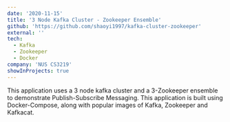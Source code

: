 ```yaml
---
date: '2020-11-15'
title: '3 Node Kafka Cluster - Zookeeper Ensemble'
github: 'https://github.com/shaoyi1997/kafka-cluster-zookeeper'
external: ''
tech:
  - Kafka
  - Zookeeper
  - Docker
company: 'NUS CS3219'
showInProjects: true
---
```


This application uses a 3 node kafka cluster and a 3-Zookeeper ensemble to demonstrate Publish-Subscribe Messaging. This application is built using Docker-Compose, along with popular images of Kafka, Zookeeper and Kafkacat.
